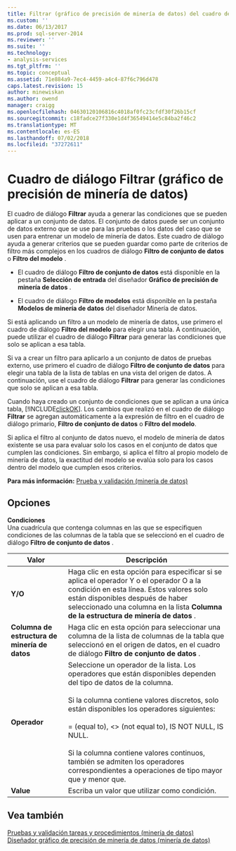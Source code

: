 ```yaml
---
title: Filtrar (gráfico de precisión de minería de datos) del cuadro de diálogo | Microsoft Docs
ms.custom: ''
ms.date: 06/13/2017
ms.prod: sql-server-2014
ms.reviewer: ''
ms.suite: ''
ms.technology:
- analysis-services
ms.tgt_pltfrm: ''
ms.topic: conceptual
ms.assetid: 71e884a9-7ec4-4459-a4c4-87f6c796d478
caps.latest.revision: 15
author: minewiskan
ms.author: owend
manager: craigg
ms.openlocfilehash: 04630120106816c4018af0fc23cfdf30f26b15cf
ms.sourcegitcommit: c18fadce27f330e1d4f36549414e5c84ba2f46c2
ms.translationtype: MT
ms.contentlocale: es-ES
ms.lasthandoff: 07/02/2018
ms.locfileid: "37272611"
---
```

# <a name="filter-dialog-box-mining-accuracy-chart"></a>Cuadro de diálogo Filtrar (gráfico de precisión de minería de datos)
  El cuadro de diálogo **Filtrar** ayuda a generar las condiciones que se pueden aplicar a un conjunto de datos. El conjunto de datos puede ser un conjunto de datos externo que se use para las pruebas o los datos del caso que se usen para entrenar un modelo de minería de datos. Este cuadro de diálogo ayuda a generar criterios que se pueden guardar como parte de criterios de filtro más complejos en los cuadros de diálogo **Filtro de conjunto de datos** o **Filtro del modelo** .  
  
-   El cuadro de diálogo **Filtro de conjunto de datos** está disponible en la pestaña **Selección de entrada** del diseñador **Gráfico de precisión de minería de datos** .  
  
-   El cuadro de diálogo **Filtro de modelos** está disponible en la pestaña **Modelos de minería de datos** del diseñador Minería de datos.  
  
 Si está aplicando un filtro a un modelo de minería de datos, use primero el cuadro de diálogo **Filtro del modelo** para elegir una tabla. A continuación, puede utilizar el cuadro de diálogo **Filtrar** para generar las condiciones que solo se aplican a esa tabla.  
  
 Si va a crear un filtro para aplicarlo a un conjunto de datos de pruebas externo, use primero el cuadro de diálogo **Filtro de conjunto de datos** para elegir una tabla de la lista de tablas en una vista del origen de datos. A continuación, use el cuadro de diálogo **Filtrar** para generar las condiciones que solo se aplican a esa tabla.  
  
 Cuando haya creado un conjunto de condiciones que se aplican a una única tabla, [!INCLUDE[clickOK](../includes/clickok-md.md)]. Los cambios que realizó en el cuadro de diálogo **Filtrar** se agregan automáticamente a la expresión de filtro en el cuadro de diálogo primario, **Filtro de conjunto de datos** o **Filtro del modelo**.  
  
 Si aplica el filtro al conjunto de datos nuevo, el modelo de minería de datos existente se usa para evaluar solo los casos en el conjunto de datos que cumplen las condiciones. Sin embargo, si aplica el filtro al propio modelo de minería de datos, la exactitud del modelo se evalúa solo para los casos dentro del modelo que cumplen esos criterios.  
  
 **Para más información:** [Prueba y validación &#40;minería de datos&#41;](data-mining/testing-and-validation-data-mining.md)  
  
## <a name="options"></a>Opciones  
 **Condiciones**  
 Una cuadrícula que contenga columnas en las que se especifiquen condiciones de las columnas de la tabla que se seleccionó en el cuadro de diálogo **Filtro de conjunto de datos** .  
  
|Valor|Descripción|  
|-----------|-----------------|  
|**Y/O**|Haga clic en esta opción para especificar si se aplica el operador Y o el operador O a la condición en esta línea. Estos valores solo están disponibles después de haber seleccionado una columna en la lista **Columna de la estructura de minería de datos** .|  
|**Columna de estructura de minería de datos**|Haga clic en esta opción para seleccionar una columna de la lista de columnas de la tabla que seleccionó en el origen de datos, en el cuadro de diálogo **Filtro de conjunto de datos** .|  
|**Operador**|Seleccione un operador de la lista. Los operadores que están disponibles dependen del tipo de datos de la columna.<br /><br /> Si la columna contiene valores discretos, solo están disponibles los operadores siguientes:<br /><br /> = (equal to), <> (not equal to), IS NOT NULL, IS NULL.<br /><br /> Si la columna contiene valores continuos, también se admiten los operadores correspondientes a operaciones de tipo mayor que y menor que.|  
|**Value**|Escriba un valor que utilizar como condición.|  
  
## <a name="see-also"></a>Vea también  
 [Pruebas y validación tareas y procedimientos &#40;minería de datos&#41;](data-mining/testing-and-validation-tasks-and-how-tos-data-mining.md)   
 [Diseñador gráfico de precisión de minería de datos &#40;minería de datos&#41;](mining-accuracy-chart-designer-data-mining.md)  
  
  
